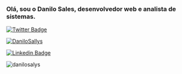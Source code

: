 <h3>Olá, sou o Danilo Sales, desenvolvedor web e analista de sistemas.</h3>

[![Twitter Badge](https://img.shields.io/badge/-@DaniloSallys-1ca0f1?style=flat-square&labelColor=1ca0f1&logo=twitter&logoColor=white&link=https://twitter.com/DaniloSallys)](https://twitter.com/DaniloSallys)

<p align="left"> <a href="https://twitter.com/DaniloSallys" target="blank"><img src="https://img.shields.io/twitter/follow/DaniloSallys?logo=twitter&style=for-the-badge" alt="DaniloSallys" /></a> </p>


[![Linkedin Badge](https://img.shields.io/badge/-Danilo%20Sales-blue?style=flat-square&logo=Linkedin&logoColor=white&link=https://www.linkedin.com/in/danilo-sales-5aabbb38/)](https://www.linkedin.com/in/danilo-sales-5aabbb38/)

<p><img align="left" style="display:block;" src="https://github-readme-stats.vercel.app/api/top-langs?username=danilosalys&show_icons=true&locale=en&layout=compact" alt="danilosalys" /></p>
